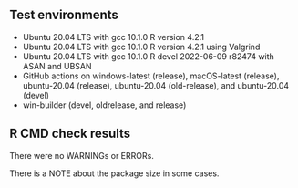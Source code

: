 ## Test environments
* Ubuntu 20.04 LTS with gcc 10.1.0
  R version 4.2.1
* Ubuntu 20.04 LTS with gcc 10.1.0
  R version 4.2.1 using Valgrind
* Ubuntu 20.04 LTS with gcc 10.1.0
  R devel 2022-06-09 r82474 with ASAN and UBSAN
* GitHub actions on windows-latest (release), macOS-latest (release), 
  ubuntu-20.04 (release), ubuntu-20.04 (old-release), and ubuntu-20.04 (devel)
* win-builder (devel, oldrelease, and release)
  
## R CMD check results
There were no WARNINGs or ERRORs.

There is a NOTE about the package size in some cases.
